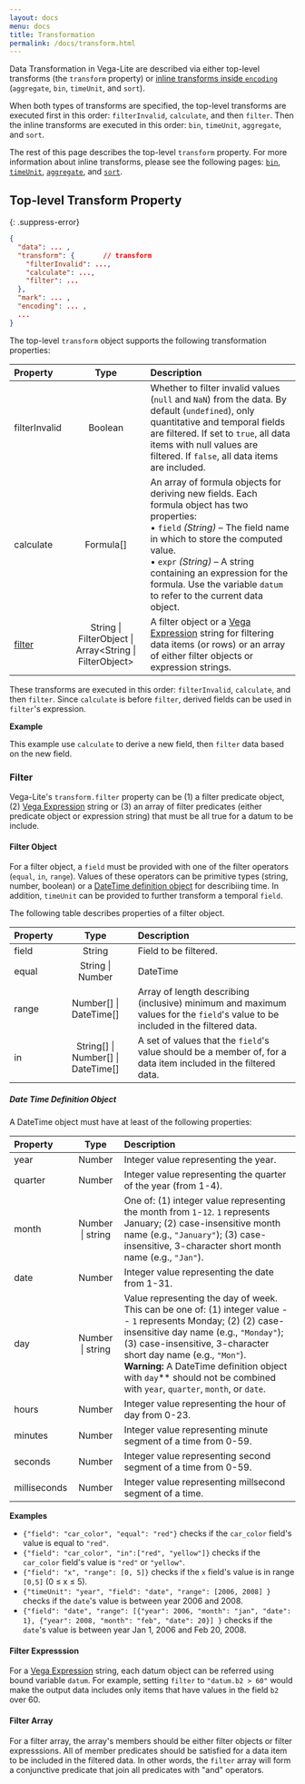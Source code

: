 ```yaml
---
layout: docs
menu: docs
title: Transformation
permalink: /docs/transform.html
---
```


Data Transformation in Vega-Lite are described via either top-level transforms (the `transform` property) or [inline transforms inside `encoding`](encoding.html#inline) (`aggregate`, `bin`, `timeUnit`, and `sort`).

When both types of transforms are specified, the top-level transforms are executed first in this order: `filterInvalid`, `calculate`, and then `filter`. Then the inline transforms are executed in this order: `bin`, `timeUnit`, `aggregate`, and `sort`.

The rest of this page describes the top-level `transform` property. For more information about inline transforms, please see the following pages: [`bin`](bin.html), [`timeUnit`](timeUnit.html), [`aggregate`](aggregate.html), and [`sort`](sort.html).

## Top-level Transform Property

{: .suppress-error}
```json
{
  "data": ... ,
  "transform": {       // transform
    "filterInvalid": ...,
    "calculate": ...,
    "filter": ...
  },
  "mark": ... ,
  "encoding": ... ,
  ...
}
```

The top-level `transform` object supports the following transformation properties:

| Property      | Type          | Description    |
| :------------ |:-------------:| :------------- |
| filterInvalid    | Boolean       | Whether to filter invalid values (`null` and `NaN`) from the data. By default (`undefined`), only quantitative and temporal fields are filtered. If set to `true`, all data items with null values are filtered. If `false`, all data items are included. |
| calculate     | Formula[]      | An array of formula objects for deriving new fields. Each formula object has two properties: <br/>     • `field` _(String)_ – The field name in which to store the computed value. <br/>    • `expr` _(String)_  – A string containing an expression for the formula. Use the variable `datum` to refer to the current data object.|
| [filter](#filter) | String &#124; FilterObject &#124; Array<String &#124; FilterObject>  | A filter object or a [Vega Expression](https://github.com/vega/vega/wiki/Expressions) string for filtering data items (or rows) or an array of either filter objects or expression strings. |

These transforms are executed in this order: `filterInvalid`, `calculate`, and then `filter`.
Since `calculate` is before `filter`, derived fields can be used in `filter`'s expression.

__Example__

This example use `calculate` to derive a new field, then `filter` data based on the new field.

<span class="vl-example" data-name="bar_filter_calc"></span>


<!-- TODO population use calc to derive Male / Female -->
<!-- TODO example about filterInvalid -->

### Filter

Vega-Lite's `transform.filter` property can be (1) a filter predicate object, (2) [Vega Expression](https://github.com/vega/vega/wiki/Expressions) string or (3) an array of filter predicates (either predicate object or expression string) that must be all true for a datum to be include.

#### Filter Object

For a filter object, a `field` must be provided with one of the filter operators (`equal`, `in`, `range`).  Values of these operators can be primitive types (string, number, boolean) or a [DateTime definition object](#date-time-definition-object) for describiing time. In addition, `timeUnit` can be provided to further transform a temporal `field`.

The following table describes properties of a filter object.

| Property      | Type          | Description    |
| :------------ |:-------------:| :------------- |
| field         | String        | Field to be filtered. |
| equal         | String &#124; Number | DateTime | Boolean | Value that the `field`'s value should be equal to. |
| range         | Number[] &#124; DateTime[] | Array of length describing (inclusive) minimum and maximum values for the `field`'s value to be included in the filtered data. |
| in            | String[] &#124; Number[] &#124; DateTime[] | A set of values that the `field`'s value should be a member of, for a data item included in the filtered data. |

##### Date Time Definition Object

A DateTime object must have at least of the following properties:

| Property      | Type          | Description    |
| :------------ |:-------------:| :------------- |
| year          | Number        | Integer value representing the year. |
| quarter       | Number        | Integer value representing the quarter of the year (from 1-4). |
| month         | Number &#124; string | One of: (1) integer value representing the month from `1`-`12`. `1` represents January;  (2) case-insensitive month name (e.g., `"January"`);  (3) case-insensitive, 3-character short month name (e.g., `"Jan"`). |
| date          | Number        | Integer value representing the date from 1-31. |
| day           | Number &#124; string | Value representing the day of week.  This can be one of: (1) integer value -- `1` represents Monday; (2) (2) case-insensitive day name (e.g., `"Monday"`);  (3) case-insensitive, 3-character short day name (e.g., `"Mon"`).   <br/> **Warning:** A DateTime definition object with `day`** should not be combined with `year`, `quarter`, `month`, or `date`. |
| hours         | Number        | Integer value representing the hour of day from 0-23. |
| minutes       | Number        | Integer value representing minute segment of a time from 0-59. |
| seconds       | Number        | Integer value representing  second segment of a time from 0-59. |
| milliseconds  | Number        | Integer value representing  millsecond segment of a time. |

**Examples**

- `{"field": "car_color", "equal": "red"}` checks if the `car_color` field's value is equal to `"red"`.
- `{"field": "car_color", "in":["red", "yellow"]}` checks if the `car_color` field's value is `"red"` or `"yellow"`.
- `{"field": "x", "range": [0, 5]}` checks if the `x` field's value is in range `[0,5]` (0 ≤ x ≤ 5).
- `{"timeUnit": "year", "field": "date", "range": [2006, 2008] }` checks if the `date`'s value is between year 2006 and 2008.
- `{"field": "date", "range": [{"year": 2006, "month": "jan", "date": 1}, {"year": 2008, "month": "feb", "date": 20}] }` checks if the `date`'s value is between year Jan 1, 2006  and Feb 20, 2008.

#### Filter Expresssion

For a [Vega Expression](https://github.com/vega/vega/wiki/Expressions) string, each datum object can be referred using bound variable `datum`. For example, setting `filter` to `"datum.b2 > 60"` would make the output data includes only items that have values in the field `b2` over 60.

#### Filter Array

For a filter array, the array's members should be either filter objects or filter expresssions.  All of member predicates should be satisfied for a data item to be included in the filtered data.  In other words, the `filter` array will form a conjunctive predicate that join all predicates with "and" operators.

